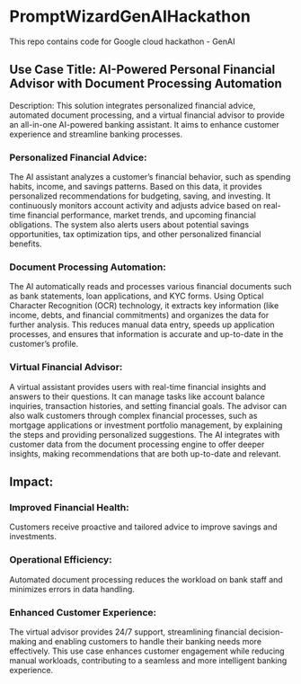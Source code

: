 # PromptWizardGenAIHackathon
This repo contains code for Google cloud hackathon - GenAI

## Use Case Title: AI-Powered Personal Financial Advisor with Document Processing Automation

Description: This solution integrates personalized financial advice, automated document processing, and a virtual financial advisor to provide an all-in-one AI-powered banking assistant. It aims to enhance customer experience and streamline banking processes.

### Personalized Financial Advice:

The AI assistant analyzes a customer’s financial behavior, such as spending habits, income, and savings patterns.
Based on this data, it provides personalized recommendations for budgeting, saving, and investing.
It continuously monitors account activity and adjusts advice based on real-time financial performance, market trends, and upcoming financial obligations.
The system also alerts users about potential savings opportunities, tax optimization tips, and other personalized financial benefits.


### Document Processing Automation:

The AI automatically reads and processes various financial documents such as bank statements, loan applications, and KYC forms.
Using Optical Character Recognition (OCR) technology, it extracts key information (like income, debts, and financial commitments) and organizes the data for further analysis.
This reduces manual data entry, speeds up application processes, and ensures that information is accurate and up-to-date in the customer’s profile.


### Virtual Financial Advisor:

A virtual assistant provides users with real-time financial insights and answers to their questions. It can manage tasks like account balance inquiries, transaction histories, and setting financial goals.
The advisor can also walk customers through complex financial processes, such as mortgage applications or investment portfolio management, by explaining the steps and providing personalized suggestions.
The AI integrates with customer data from the document processing engine to offer deeper insights, making recommendations that are both up-to-date and relevant.


## Impact:

### Improved Financial Health:
Customers receive proactive and tailored advice to improve savings and investments.
### Operational Efficiency:
Automated document processing reduces the workload on bank staff and minimizes errors in data handling.
### Enhanced Customer Experience: 
The virtual advisor provides 24/7 support, streamlining financial decision-making and enabling customers to handle their banking needs more effectively.
This use case enhances customer engagement while reducing manual workloads, contributing to a seamless and more intelligent banking experience.
